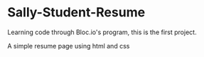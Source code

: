 # Sally-Student-Resume
Learning code through Bloc.io's program, this is the first project. 

A simple resume page using html and css
